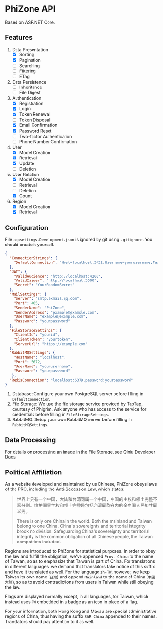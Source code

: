 ﻿# PhiZone API

Based on ASP.NET Core.

## Features

1. Data Presentation
    - [x] Sorting
    - [x] Pagination
    - [ ] Searching
    - [ ] Filtering
    - [ ] ETag
2. Data Persistence
    - [ ] Inheritance
    - [ ] File Digest
3. Authentication
    - [x] Registration
    - [x] Login
    - [x] Token Renewal
    - [ ] Token Disposal
    - [x] Email Confirmation
    - [x] Password Reset
    - [ ] Two-factor Authentication
    - [ ] Phone Number Confirmation
4. User
    - [x] Model Creation
    - [x] Retrieval
    - [x] Update
    - [ ] Deletion
5. User Relation
    - [x] Model Creation
    - [ ] Retrieval
    - [ ] Deletion
    - [x] Count
6. Region
    - [x] Model Creation
    - [x] Retrieval

## Configuration

File `appsettings.Development.json` is ignored by git using `.gitignore`. You should create it yourself.

```json
{
  "ConnectionStrings": {
    "DefaultConnection": "Host=localhost:5432;Username=yourusername;Password=yourpassword;Database=yourdatabase"
  },
  "JWT": {
    "ValidAudience": "http://localhost:4200",
    "ValidIssuer": "http://localhost:5000",
    "Secret": "YourRandomSecret"
  },
  "MailSettings": {
    "Server": "smtp.exmail.qq.com",
    "Port": 465,
    "SenderName": "PhiZone",
    "SenderAddress": "example@example.com",
    "UserName": "example@example.com",
    "Password": "yourpassword"
  },
  "FileStorageSettings": {
    "ClientId": "yourid",
    "ClientToken": "yourtoken",
    "ServerUrl": "https://example.com"
  },
  "RabbitMQSettings": {
    "HostName": "localhost",
    "Port": 5672,
    "UserName": "yourusername",
    "Password": "yourpassword"
   },
  "RedisConnection": "localhost:6379,password:yourpassword"
}
```

1. Database: Configure your own PostgreSQL server before filling in `DefaultConnection`.
2. File Storage: We use the file storage service provided by TapTap, courtesy of Phigrim. Ask anyone who has access to
   the service for credentials before filling in `FileStorageSettings`.
3. RabbitMQ: Setup your own RabbitMQ server before filling in `RabbitMQSettings`.

## Data Processing

For details on processing an image in the File Storage,
see [Qiniu Developer Docs](https://developer.qiniu.com/dora/3683/img-directions-for-use).

## Political Affiliation

As a website developed and maintained by us Chinese, PhiZone obeys laws of the PRC, including
the [Anti-Secession Law](https://mzzt.mca.gov.cn/article/zt_qmgjaqjyr/flfg/202204/20220400041352.shtml), which states:

> 世界上只有一个中国，大陆和台湾同属一个中国，中国的主权和领土完整不容分割。维护国家主权和领土完整是包括台湾同胞在内的全中国人民的共同义务。
>
> There is only one China in the world. Both the mainland and Taiwan belong to one China. China's sovereignty and
> territorial integrity brook no division. Safeguarding China's sovereignty and territorial integrity is the common
> obligation of all Chinese people, the Taiwan compatriots included.

Regions are introduced to PhiZone for statistical purposes. In order to obey the law and fulfill the obligation, we've
appended `Prov. China` to the name of Taiwan, so as to emphasize that Taiwan is part of China. For translations in
different languages, we demand that translators take notice of this suffix and have it translated as well. For the
language `zh-TW`, however, we keep Taiwan its own name (`台灣`) and append `Mainland` to the name of China (`中國大陸`),
so as to avoid contradictions from users in Taiwan while still obeying the law.

Flags are displayed normally except, in all languages, for Taiwan, which instead uses `TW` embedded in a badge as an
icon in place of a flag.

For your information, both Hong Kong and Macau are special administrative regions of China, thus having the
suffix `SAR China` appended to their names. Translators should pay attention to it as well.
